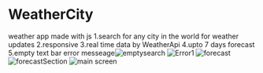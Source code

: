 # WeatherCity
weather app made with js
1.search for any city in the world for weather updates
2.responsive
3.real time data by WeatherApi
4.upto 7 days forecast
5.empty text bar error messeage![emptysearch](https://user-images.githubusercontent.com/107363675/193475686-ffc4fe86-1ede-4540-8723-7a29e3d49460.PNG)
![Error1](https://user-images.githubusercontent.com/107363675/193475690-1a725afe-806e-476b-84ce-de35ec28584c.PNG)
![forecast](https://user-images.githubusercontent.com/107363675/193475693-98baee27-6900-49ab-80d7-817a6cc256f6.PNG)
![forecastSection](https://user-images.githubusercontent.com/107363675/193475695-a0d76f14-800c-419a-8b39-c343f7918377.PNG)
![main screen](https://user-images.githubusercontent.com/107363675/193475697-451202c1-6748-41a6-a0a0-d998ed3c928b.PNG)
